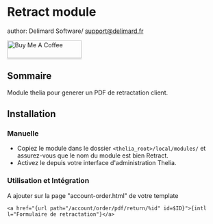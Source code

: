  
Retract module
==================
author: Delimard Software/ <support@delimard.fr>

<a href="https://www.buymeacoffee.com/delimard" target="_blank"><img src="https://www.buymeacoffee.com/assets/img/custom_images/orange_img.png" alt="Buy Me A Coffee" style="height: 41px !important;width: 174px !important;box-shadow: 0px 3px 2px 0px rgba(190, 190, 190, 0.5) !important;-webkit-box-shadow: 0px 3px 2px 0px rgba(190, 190, 190, 0.5) !important;" ></a>



Sommaire
-------
Module thelia pour generer un PDF de retractation client.

 
Installation
-------
### Manuelle

* Copiez le module dans le dossier ```<thelia_root>/local/modules/```  et assurez-vous que le nom du module est bien Retract.
* Activez le depuis votre interface d'administration Thelia.


### Utilisation et Intégration
A ajouter sur la page "account-order.html" de votre template
```
<a href="{url path="/account/order/pdf/return/%id" id=$ID}">{intl l="Formulaire de retractation"}</a>

```




